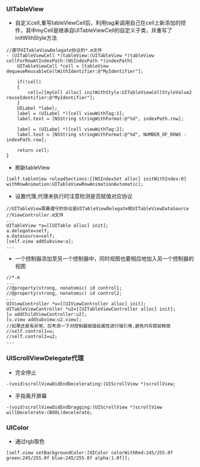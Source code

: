 ### UITableView
+ 自定义cell,重写tableViewCell后，利用tag来调用自己在cell上新添加的控件，其中myCell是继承自UITableViewCell的自定义子类，并重写了initWithStyle方法
```
//遵守UITableViewDelegate协议的*.m文件
- (UITableViewCell *)tableView:(UITableView *)tableView cellForRowAtIndexPath:(NSIndexPath *)indexPath{
    UITableViewCell *cell = [tableView dequeueReusableCellWithIdentifier:@"MyIdentifier"];
 
    if(!cell)
    {
        cell=[[myCell alloc] initWithStyle:UITableViewCellStyleValue2 reuseIdentifier:@"MyIdentifier"];
    }
    UILabel *label;
    label = (UILabel *)[cell viewWithTag:1];
    label.text = [NSString stringWithFormat:@"%d", indexPath.row];
 
    label = (UILabel *)[cell viewWithTag:2];
    label.text = [NSString stringWithFormat:@"%d", NUMBER_OF_ROWS - indexPath.row];
 
    return cell;
}
```
+ 刷新tableView
```
[self.tableView reloadSections:[[NSIndexSet alloc] initWithIndex:0] withRowAnimation:UITableViewRowAnimationAutomatic];
```
+ 设置代理,代理未执行时注意检测是否赋值对应协议
```
//UITableView需要遵守的协议是UITableViewDelegate和UITableViewDataSource
//ViewController.m文件
...
UITableView *a=[[UITable alloc] init];
a.delegate=self;
a.datasource=self;
[self.view addSubview:a];
...
```
+ 一个控制器添加至另一个控制器中，同时视图也要相应地加入另一个控制器的视图
```
//*.m
...
//@property(strong, nonatomic) id control1;
//@property(strong, nonatomic) id control2;
...
UIViewController *u=[[UIViewController alloc] init];
UITableViewController *u2=[[UITableViewController alloc] init];
[u addChildViewController:u2];
[u.view addSubview:u2.view];
//如果还是有异常，应考虑一下对控制器赋值给属性进行强引用,避免内存提前释放
//self.control1=u;
//self.control2=u2;
...
```
### UIScrollViewDelegate代理
+ 完全停止
```
-(void)scrollViewDidEndDecelerating:(UIScrollView *)scrollView;
```
+ 手指离开屏幕
```
-(void)scrollViewDidEndDragging:(UIScrollView *)scrollView willDecelerate:(BOOL)decelerate;
```
### UIColor
+ 通过rgb取色
```
[self.view setBackgroundColor:[UIColor colorWithRed:245/255.0f green:245/255.0f blue:245/255.0f alpha:1.0f]];
```

